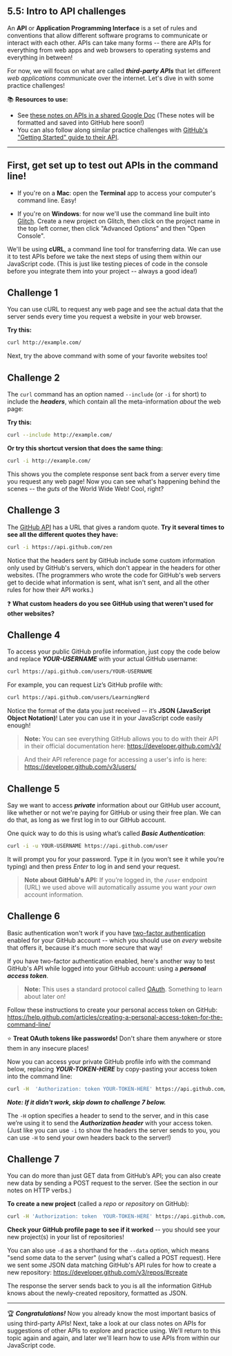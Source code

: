 ## 5.5: Intro to API challenges

An **API** or **Application Programming Interface** is a set of rules and conventions that allow different software programs to communicate or interact with each other. APIs can take many forms -- there are APIs for everything from web apps and web browsers to operating systems and everything in between!

For now, we will focus on what are called ***third-party APIs*** that let different *web applications* communicate over the internet. Let's dive in with some practice challenges!

:books: **Resources to use:**
  - See [these notes on APIs in a shared Google Doc](https://docs.google.com/document/d/1HH5ULwRQwbByOVbjRdSqUPIQhZsAqlu7imTeX1AA6n4/edit?usp=sharing) (These notes will be formatted and saved into GitHub here soon!)
  - You can also follow along similar practice challenges with [GitHub's "Getting Started" guide to their API](https://developer.github.com/v3/guides/getting-started/).

<hr/>

## First, get set up to test out APIs in the command line!

  - If you're on a **Mac**: open the **Terminal** app to access your computer's command line. Easy!
  
  - If you're on **Windows**: for now we'll use the command line built into [Glitch](https://glitch.com). Create a new project on Glitch, then click on the project name in the top left corner, then click "Advanced Options" and then "Open Console".

We'll be using **cURL**, a command line tool for transferring data. We can use it to test APIs before we take the next steps of using them within our JavaScript code. (This is just like testing pieces of code in the console before you integrate them into your project -- always a good idea!)

## Challenge 1

You can use cURL to request any web page and see the actual data that the server sends every time you request a website in your web browser.

**Try this:**

```bash
curl http://example.com/
```

Next, try the above command with some of your favorite websites too!

## Challenge 2

The `curl` command has an option named `--include` (or `-i` for short) to include the ***headers***, which contain all the meta-information *about* the web page:

**Try this:**

```bash
curl --include http://example.com/
```

**Or try this shortcut version that does the same thing:**

```bash
curl -i http://example.com/
```

This shows you the complete response sent back from a server every time you request any web page! Now you can see what's happening behind the scenes -- the *guts* of the World Wide Web! Cool, right?

## Challenge 3

The [GitHub API](https://developer.github.com/v3/guides/getting-started/) has a URL that gives a random quote. **Try it several times to see all the different quotes they have:**

```bash
curl -i https://api.github.com/zen
```

Notice that the headers sent by GitHub include some custom information only used by GitHub's servers, which don't appear in the headers for other websites. (The programmers who wrote the code for GitHub's web servers get to decide what information is sent, what isn't sent, and all the other rules for how their API works.)

:question: **What custom headers do you see GitHub using that weren't used for other websites?**

## Challenge 4

To access your public GitHub profile information, just copy the code below and replace ***YOUR-USERNAME*** with your actual GitHub username:

```bash
curl https://api.github.com/users/YOUR-USERNAME
```

For example, you can request Liz’s GitHub profile with:

```bash
curl https://api.github.com/users/LearningNerd
```

Notice the format of the data you just received -- it’s **JSON (JavaScript Object Notation)**! Later you can use it in your JavaScript code easily enough!

  > **Note:** You can see everything GitHub allows you to do with their API in their official documentation here: https://developer.github.com/v3/ 
  
  > And their API reference page for accessing a user's info is here: https://developer.github.com/v3/users/

## Challenge 5

Say we want to access ***private*** information about our GitHub user account, like whether or not we're paying for GitHub or using their free plan. We can do that, as long as we first log in to our GitHub account.

One quick way to do this is using what’s called ***Basic Authentication***:

```bash
curl -i -u YOUR-USERNAME https://api.github.com/user
```

It will prompt you for your password. Type it in (you won’t see it while you’re typing) and then press *Enter* to log in and send your request.

  > **Note about GitHub's API:** If you’re logged in, the `/user` endpoint (URL) we used above will automatically assume you want *your own* account information.

## Challenge 6

Basic authentication won't work if you have [two-factor authentication](https://help.github.com/articles/about-two-factor-authentication/) enabled for your GitHub account -- which you should use on *every* website that offers it, because it's much more secure that way!

If you have two-factor authentication enabled, here's another way to test GitHub's API while logged into your GitHub account: using a ***personal access token***.

  > **Note:** This uses a standard protocol called [OAuth](https://oauth.net/about/introduction/). Something to learn about later on!

Follow these instructions to create your personal access token on GitHub:
https://help.github.com/articles/creating-a-personal-access-token-for-the-command-line/

:star: **Treat OAuth tokens like passwords!** Don't share them anywhere or store them in any insecure places!

Now you can access your private GitHub profile info with the command below, replacing ***YOUR-TOKEN-HERE*** by copy-pasting your access token into the command line:

```bash
curl -H  'Authorization: token YOUR-TOKEN-HERE' https://api.github.com/user
```

***Note: If it didn't work, skip down to challenge 7 below.***

The `-H` option specifies a header to send to the server, and in this case we’re using it to send the ***Authorization header*** with your access token. (Just like you can use `-i` to show the headers the server sends to you, you can use `-H` to send your own headers back to the server!)

## Challenge 7

You can do more than just GET data from GitHub’s API; you can also create new data by sending a POST request to the server. (See the section in our notes on HTTP verbs.)

**To create a new project** (called a *repo* or *repository* on GitHub):

```bash
curl -H 'Authorization: token  YOUR-TOKEN-HERE' https://api.github.com/user/repos  --data  '{"name": "test-repo"}'
```

**Check your GitHub profile page to see if it worked** -- you should see your new project(s) in your list of repositories!

You can also use `-d` as a shorthand for the `--data` option, which means "send some data to the server" (using what's called a POST request). Here we sent some JSON data matching GitHub's API rules for how to create a new repository: https://developer.github.com/v3/repos/#create 

The response the server sends back to you is all the information GitHub knows about the newly-created repository, formatted as JSON.

<hr/>

:trophy: ***Congratulations!*** Now you already know the most important basics of using third-party APIs! Next, take a look at our class notes on APIs for suggestions of other APIs to explore and practice using. We'll return to this topic again and again, and later we'll learn how to use APIs from within our JavaScript code.
